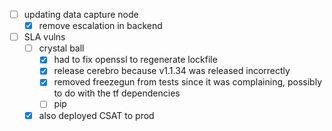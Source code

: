 * [ ] updating data capture node
  * [x] remove escalation in backend
* [ ] SLA vulns
  * [ ] crystal ball
    * [x] had to fix openssl to regenerate lockfile
    * [x] release cerebro because v1.1.34 was released incorrectly
    * [x] removed freezegun from tests since it was complaining, possibly to do with the tf dependencies
    * [ ] pip
  * [x] also deployed CSAT to prod
